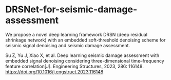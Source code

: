 # DRSNet-for-seismic-damage-assessment
We propose a novel deep learning framework DRSN (deep residual shrinkage network) with an embedded soft-threshold denoising scheme for seismic signal denoising and seismic damage assessment.

Su Z, Yu J, Xiao X, et al. Deep learning seismic damage assessment with embedded signal denoising considering three-dimensional time–frequency feature correlation[J]. Engineering Structures, 2023, 286: 116148.
https://doi.org/10.1016/j.engstruct.2023.116148
